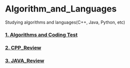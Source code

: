 # Algorithm_and_Languages
Studying algorithms and languages(C++, Java, Python, etc)


### [1. Algorithms and Coding Test](https://github.com/hashnut/Algorithms_and_Languages/tree/main/Algorithms_coding)

### [2. CPP_Review](https://github.com/hashnut/Algorithms_and_Languages/tree/main/CPP_Review)

### [3. JAVA_Review](https://github.com/hashnut/Algorithms_and_Languages/tree/main/JAVA_Review)
